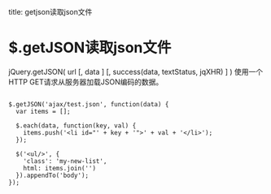 title: getjson读取json文件 

#  $.getJSON读取json文件 
jQuery.getJSON( url [, data ] [, success(data, textStatus, jqXHR) ] )
 使用一个HTTP GET请求从服务器加载JSON编码的数据。
```

$.getJSON('ajax/test.json', function(data) {
  var items = [];
 
  $.each(data, function(key, val) {
    items.push('<li id="' + key + '">' + val + '</li>');
  });
 
  $('<ul/>', {
    'class': 'my-new-list',
    html: items.join('')
  }).appendTo('body');
});

```